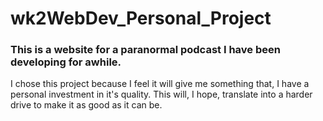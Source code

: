 # wk2WebDev_Personal_Project

### This is a website for a paranormal podcast I have been developing for awhile.

I chose this project because I feel it will give me something that, I have a personal investment in it's quality. This will, I hope, translate into a harder drive to make it as good as it can be.
